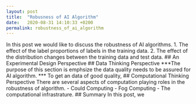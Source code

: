 ```yaml
---
layout: post
title:  "Robusness of AI Algorithm"
date:   2020-08-31 14:10:33 +0200
permalink: robustness_of_ai_algorithm
---
```


<!---
![](https://raw.githubusercontent.com/jacobgil/dlib_facedetector_pytorch/master/positive_images/13_4.jpg)```
---!>

In this post we would like to discuss the robustness of AI algorithms.

 1. The effect of the label proportions of labels in the training data.
 2. The effect of the distribution changes between the training data and test data.

## An Experimental Design Perspective 

<!---
The first part here was saving the face detector model in an XML format, using `net_to_xml`, like in this [dlib example](https://github.com/davisking/dlib/blob/master/examples/dnn_introduction_ex.cpp#L164).
---!>


## Data Thinking Perspective

***The purpose of this section is emphsize the data quality needs to be assured for AI algorithm. ***

To get an data of good quality,

## Computational Thinking Perspective

There are several aspects of computation playing roles in the robustness of algorithm. 

- Could Computing

- Fog Computing

- The computational infrastrature. 

## Summary

In this post, we 
